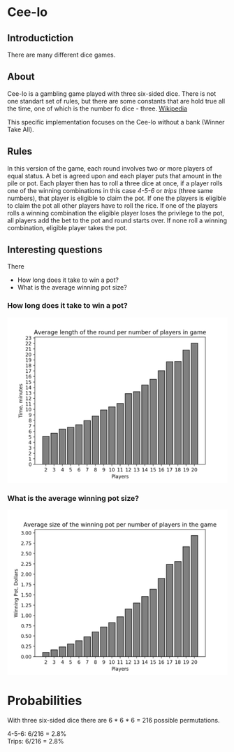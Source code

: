 # Cee-lo
## Introductiction
There are many different dice games.

## About
Cee-lo is a gambling game played with three six-sided
dice. There is not one standart set of rules, but there
are some constants that are hold true all the time, one
of which is the number fo dice - three. [Wikipedia](https://en.wikipedia.org/wiki/Cee-lo)

This specific implementation focuses on the Cee-lo
without a bank (Winner Take All). 

## Rules
In this version of the game, each round involves two or
more players of equal status. A bet is agreed upon and
each player puts that amount in the pile or pot. Each
player then has to roll a three dice at once, if a
player rolls one of the winning combinations in this case
*4-5-6* or *trips* (three same numbers), that player is
eligible to claim the pot. If one the players is eligible
to claim the pot all other players have to roll the rice.
If one of the players rolls a winning combination the
eligible player loses the privilege to the pot, all
players add the bet to the pot and round starts over.
If none roll a winning combination, eligible player takes
the pot.  

## Interesting questions
There
- How long does it take to win a pot?
- What is the average winning pot size?
### How long does it take to win a pot?
![Plot 1](plot_time.png)
### What is the average winning pot size?
![Plot 2](plot_pot.png)

# Probabilities
With three six-sided dice there are 6 * 6 * 6 = 216
possible permutations.  

4-5-6: 6/216 = 2.8%  
Trips: 6/216 = 2.8%  

